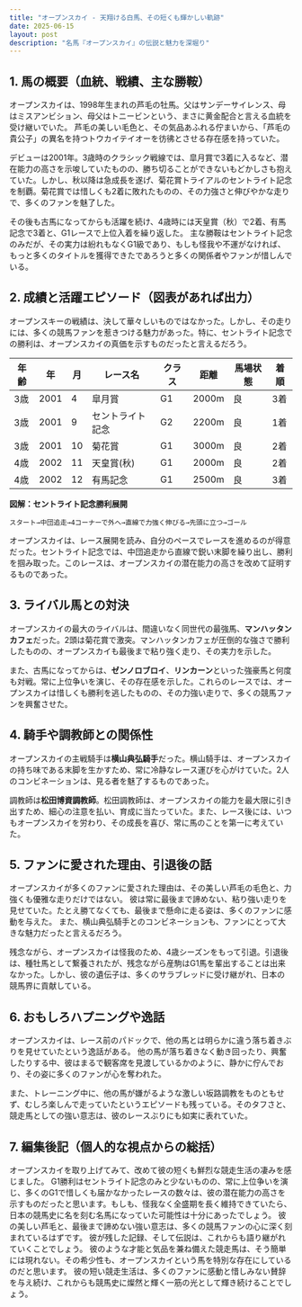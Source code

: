 ```yaml
---
title: "オープンスカイ - 天翔ける白馬、その短くも輝かしい軌跡"
date: 2025-06-15
layout: post
description: "名馬『オープンスカイ』の伝説と魅力を深堀り"
---
```


## 1. 馬の概要（血統、戦績、主な勝鞍）

オープンスカイは、1998年生まれの芦毛の牡馬。父はサンデーサイレンス、母はミスアンビション、母父はトニービンという、まさに黄金配合と言える血統を受け継いでいた。  芦毛の美しい毛色と、その気品あふれる佇まいから、「芦毛の貴公子」の異名を持つトウカイテイオーを彷彿とさせる存在感を持っていた。

デビューは2001年。3歳時のクラシック戦線では、皐月賞で3着に入るなど、潜在能力の高さを示唆していたものの、勝ち切ることができないもどかしさも抱えていた。しかし、秋以降は急成長を遂げ、菊花賞トライアルのセントライト記念を制覇。菊花賞では惜しくも2着に敗れたものの、その力強さと伸びやかな走りで、多くのファンを魅了した。

その後も古馬になってからも活躍を続け、4歳時には天皇賞（秋）で2着、有馬記念で3着と、G1レースで上位入着を繰り返した。  主な勝鞍はセントライト記念のみだが、その実力は紛れもなくG1級であり、もしも怪我や不運がなければ、もっと多くのタイトルを獲得できたであろうと多くの関係者やファンが惜しんでいる。


## 2. 成績と活躍エピソード（図表があれば出力）

オープンスキーの戦績は、決して華々しいものではなかった。しかし、その走りには、多くの競馬ファンを惹きつける魅力があった。特に、セントライト記念での勝利は、オープンスカイの真価を示すものだったと言えるだろう。

| 年齢 | 年 | 月 | レース名 | クラス | 距離 | 馬場状態 | 着順 |
|---|---|---|---|---|---|---|---|
| 3歳 | 2001 | 4 | 皐月賞 | G1 | 2000m | 良 | 3着 |
| 3歳 | 2001 | 9 | セントライト記念 | G2 | 2200m | 良 | 1着 |
| 3歳 | 2001 | 10 | 菊花賞 | G1 | 3000m | 良 | 2着 |
| 4歳 | 2002 | 11 | 天皇賞(秋) | G1 | 2000m | 良 | 2着 |
| 4歳 | 2002 | 12 | 有馬記念 | G1 | 2500m | 良 | 3着 |


**図解：セントライト記念勝利展開**

```
スタート→中団追走→4コーナーで外へ→直線で力強く伸びる→先頭に立つ→ゴール
```

オープンスカイは、レース展開を読み、自分のペースでレースを進めるのが得意だった。セントライト記念では、中団追走から直線で鋭い末脚を繰り出し、勝利を掴み取った。このレースは、オープンスカイの潜在能力の高さを改めて証明するものであった。


## 3. ライバル馬との対決

オープンスカイの最大のライバルは、間違いなく同世代の最強馬、**マンハッタンカフェ**だった。2頭は菊花賞で激突。マンハッタンカフェが圧倒的な強さで勝利したものの、オープンスカイも最後まで粘り強く走り、その実力を示した。

また、古馬になってからは、**ゼンノロブロイ**、**リンカーン**といった強豪馬と何度も対戦。常に上位争いを演じ、その存在感を示した。これらのレースでは、オープンスカイは惜しくも勝利を逃したものの、その力強い走りで、多くの競馬ファンを興奮させた。


## 4. 騎手や調教師との関係性

オープンスカイの主戦騎手は**横山典弘騎手**だった。横山騎手は、オープンスカイの持ち味である末脚を生かすため、常に冷静なレース運びを心がけていた。2人のコンビネーションは、見る者を魅了するものであった。

調教師は**松田博資調教師**。松田調教師は、オープンスカイの能力を最大限に引き出すため、細心の注意を払い、育成に当たっていた。また、レース後には、いつもオープンスカイを労わり、その成長を喜び、常に馬のことを第一に考えていた。


## 5. ファンに愛された理由、引退後の話

オープンスカイが多くのファンに愛された理由は、その美しい芦毛の毛色と、力強くも優雅な走りだけではない。  彼は常に最後まで諦めない、粘り強い走りを見せていた。たとえ勝てなくても、最後まで懸命に走る姿は、多くのファンに感動を与えた。  また、横山典弘騎手とのコンビネーションも、ファンにとって大きな魅力だったと言えるだろう。

残念ながら、オープンスカイは怪我のため、4歳シーズンをもって引退。引退後は、種牡馬として繋養されたが、残念ながら産駒はG1馬を輩出することは出来なかった。しかし、彼の遺伝子は、多くのサラブレッドに受け継がれ、日本の競馬界に貢献している。


## 6. おもしろハプニングや逸話

オープンスカイは、レース前のパドックで、他の馬とは明らかに違う落ち着きぶりを見せていたという逸話がある。  他の馬が落ち着きなく動き回ったり、興奮したりする中、彼はまるで観客席を見渡しているかのように、静かに佇んでおり、その姿に多くのファンが心を奪われた。

また、トレーニング中に、他の馬が嫌がるような激しい坂路調教をものともせず、むしろ楽しんで走っていたというエピソードも残っている。そのタフさと、競走馬としての強い意志は、彼のレースぶりにも如実に表れていた。


## 7. 編集後記（個人的な視点からの総括）

オープンスカイを取り上げてみて、改めて彼の短くも鮮烈な競走生活の凄みを感じました。  G1勝利はセントライト記念のみと少ないものの、常に上位争いを演じ、多くのG1で惜しくも届かなかったレースの数々は、彼の潜在能力の高さを示すものだったと思います。もしも、怪我なく全盛期を長く維持できていたら、日本の競馬史に名を刻む名馬になっていた可能性は十分にあったでしょう。  彼の美しい芦毛と、最後まで諦めない強い意志は、多くの競馬ファンの心に深く刻まれているはずです。  彼が残した記録、そして伝説は、これからも語り継がれていくことでしょう。  彼のような才能と気品を兼ね備えた競走馬は、そう簡単には現れない。その希少性も、オープンスカイという馬を特別な存在にしているのだと思います。  彼の短い競走生活は、多くのファンに感動と惜しみない賛辞を与え続け、これからも競馬史に燦然と輝く一筋の光として輝き続けることでしょう。
